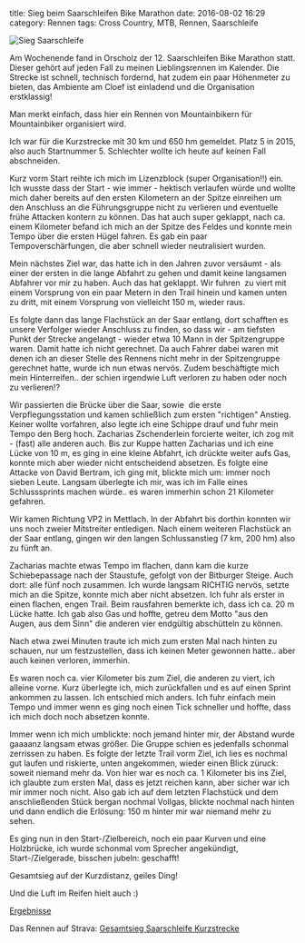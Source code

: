 title: Sieg beim Saarschleifen Bike Marathon
date: 2016-08-02 16:29
category: Rennen
tags: Cross Country, MTB, Rennen, Saarschleife

![Sieg Saarschleife]({attach}sbm_sieg_Beitragsbild.jpg)

Am Wochenende fand in Orscholz der 12. Saarschleifen Bike Marathon statt. Dieser gehört auf jeden Fall zu meinen Lieblingsrennen im Kalender. Die Strecke ist schnell, technisch fordernd, hat zudem ein paar Höhenmeter zu bieten, das Ambiente am Cloef ist einladend und die Organisation erstklassig!

Man merkt einfach, dass hier ein Rennen von Mountainbikern für Mountainbiker organisiert wird.

Ich war für die Kurzstrecke mit 30 km und 650 hm gemeldet. Platz 5 in 2015, also auch Startnummer 5. Schlechter wollte ich heute auf keinen Fall abschneiden.

Kurz vorm Start reihte ich mich im Lizenzblock (super Organisation!!) ein. Ich wusste dass der Start - wie immer - hektisch verlaufen würde und wollte mich daher bereits auf den ersten Kilometern an der Spitze einreihen um den Anschluss an die Führungsgruppe nicht zu verlieren und eventuelle frühe Attacken kontern zu können. Das hat auch super geklappt, nach ca. einem Kilometer befand ich mich an der Spitze des Feldes und konnte mein Tempo über die ersten Hügel fahren. Es gab ein paar Tempoverschärfungen, die aber schnell wieder neutralisiert wurden.

Mein nächstes Ziel war, das hatte ich in den Jahren zuvor versäumt - als einer der ersten in die lange Abfahrt zu gehen und damit keine langsamen Abfahrer vor mir zu haben. Auch das hat geklappt. Wir fuhren  zu viert mit einem Vorsprung von ein paar Metern in den Trail hinein und kamen unten zu dritt, mit einem Vorsprung von vielleicht 150 m, wieder raus.

Es folgte dann das lange Flachstück an der Saar entlang, dort schafften es unsere Verfolger wieder Anschluss zu finden, so dass wir - am tiefsten Punkt der Strecke angelangt - wieder etwa 10 Mann in der Spitzengruppe waren. Damit hatte ich nicht gerechnet. Da auch Fahrer dabei waren mit denen ich an dieser Stelle des Rennens nicht mehr in der Spitzengruppe gerechnet hatte, wurde ich nun etwas nervös. Zudem beschäftigte mich mein Hinterreifen.. der schien irgendwie Luft verloren zu haben oder noch zu verlieren!?

Wir passierten die Brücke über die Saar, sowie  die erste Verpflegungsstation und kamen schließlich zum ersten "richtigen" Anstieg. Keiner wollte vorfahren, also legte ich eine Schippe drauf und fuhr mein Tempo den Berg hoch. Zacharias Zschenderlein forcierte weiter, ich zog mit - (fast) alle anderen auch. Bis zur Kuppe hatten Zacharias und ich eine Lücke von 10 m, es ging in eine kleine Abfahrt, ich drückte weiter aufs Gas, konnte mich aber wieder nicht entscheidend absetzen. Es folgte eine Attacke von David Bertram, ich ging mit, blickte mich um: immer noch sieben Leute. Langsam überlegte ich mir, was ich im Falle eines Schlusssprints machen würde.. es waren immerhin schon 21 Kilometer gefahren.

Wir kamen Richtung VP2 in Mettlach. In der Abfahrt bis dorthin konnten wir uns noch zweier Mitstreiter entledigen. Nach einem weiteren Flachstück an der Saar entlang, gingen wir den langen Schlussanstieg (7 km, 200 hm) also zu fünft an.

Zacharias machte etwas Tempo im flachen, dann kam die kurze Schiebepassage nach der Staustufe, gefolgt von der Bitburger Steige. Auch dort: alle fünf noch zusammen. Ich wurde langsam RICHTIG nervös, setzte mich an die Spitze, konnte mich aber nicht absetzen. Ich fuhr als erster in einen flachen, engen Trail. Beim rausfahren bemerkte ich, dass ich ca. 20 m Lücke hatte. Ich gab also Gas und hoffte, getreu dem Motto "aus den Augen, aus dem Sinn" die anderen vier endgültig abschütteln zu können.

Nach etwa zwei Minuten traute ich mich zum ersten Mal nach hinten zu schauen, nur um festzustellen, dass ich keinen Meter gewonnen hatte.. aber auch keinen verloren, immerhin.

Es waren noch ca. vier Kilometer bis zum Ziel, die anderen zu viert, ich alleine vorne. Kurz überlegte ich, mich zurückfallen und es auf einen Sprint ankommen zu lassen. Ich entschied mich anders. Ich fuhr einfach mein Tempo und immer wenn es ging noch einen Tick schneller und hoffte, dass ich mich doch noch absetzen konnte.

Immer wenn ich mich umblickte: noch jemand hinter mir, der Abstand wurde gaaaanz langsam etwas größer. Die Gruppe schien es jedenfalls schonmal zerrissen zu haben. Es folgte der letzte Trail vorm Ziel, ich lies es nochmal gut laufen und riskierte, unten angekommen, wieder einen Blick züruck: soweit niemand mehr da. Von hier war es noch ca. 1 Kilometer bis ins Ziel, ich glaubte zum ersten Mal, dass es jetzt reichen kann, aber sicher war ich mir immer noch nicht. Also gab ich auf dem letzten Flachstück und dem anschließenden Stück bergan nochmal Vollgas, blickte nochmal nach hinten und dann endlich die Erlösung: 150 m hinter mir war niemand mehr zu sehen.

Es ging nun in den Start-/Zielbereich, noch ein paar Kurven und eine Holzbrücke, ich wurde schonmal vom Sprecher angekündigt, Start-/Zielgerade, bisschen jubeln: geschafft!

Gesamtsieg auf der Kurzdistanz, geiles Ding!

Und die Luft im Reifen hielt auch :)

[Ergebnisse](http://coderesearch.com/sts/services/10050/721/k/-/-)

Das Rennen auf Strava: [Gesamtsieg Saarschleife Kurzstrecke](https://www.strava.com/activities/659941277/overview)